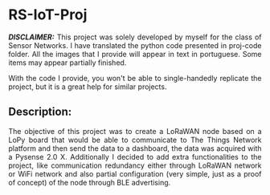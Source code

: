 <h1> RS-IoT-Proj </h1>
<p align="justify"> <b><i>DISCLAIMER:</i></b> This project was solely developed by myself for the class of Sensor Networks. I have translated the python code presented in proj-code folder. All the images that I provide will appear in text in portuguese. Some items may appear partially finished. </p>

<p align="justify"> With the code I provide, you won't be able to single-handedly replicate the project, but it is a great help for similar projects. </p>

<h2> Description: </h2>
<p align="justify"> The objective of this project was to create a LoRaWAN node based on a LoPy board that would be able to communicate to The Things Network platform and then send the data to a dashboard, the data was acquired with a Pysense 2.0 X. Additionally I decided to add extra functionalities to the project, like communication redundancy either through LoRaWAN network or WiFi network and also partial configuration (very simple, just as a proof of concept) of the node through BLE advertising. </p>
